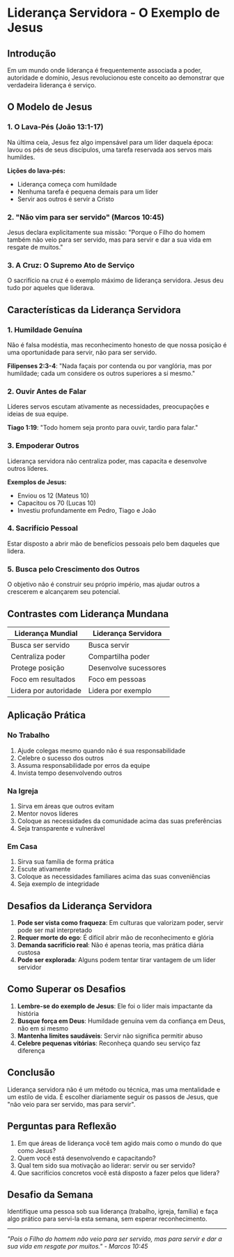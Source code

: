 # Liderança Servidora - O Exemplo de Jesus

## Introdução

Em um mundo onde liderança é frequentemente associada a poder, autoridade e domínio, Jesus revolucionou este conceito ao demonstrar que verdadeira liderança é serviço.

## O Modelo de Jesus

### 1. O Lava-Pés (João 13:1-17)

Na última ceia, Jesus fez algo impensável para um líder daquela época: lavou os pés de seus discípulos, uma tarefa reservada aos servos mais humildes.

**Lições do lava-pés:**
- Liderança começa com humildade
- Nenhuma tarefa é pequena demais para um líder
- Servir aos outros é servir a Cristo

### 2. "Não vim para ser servido" (Marcos 10:45)

Jesus declara explicitamente sua missão: "Porque o Filho do homem também não veio para ser servido, mas para servir e dar a sua vida em resgate de muitos."

### 3. A Cruz: O Supremo Ato de Serviço

O sacrifício na cruz é o exemplo máximo de liderança servidora. Jesus deu tudo por aqueles que liderava.

## Características da Liderança Servidora

### 1. Humildade Genuína

Não é falsa modéstia, mas reconhecimento honesto de que nossa posição é uma oportunidade para servir, não para ser servido.

**Filipenses 2:3-4**: "Nada façais por contenda ou por vanglória, mas por humildade; cada um considere os outros superiores a si mesmo."

### 2. Ouvir Antes de Falar

Líderes servos escutam ativamente as necessidades, preocupações e ideias de sua equipe.

**Tiago 1:19**: "Todo homem seja pronto para ouvir, tardio para falar."

### 3. Empoderar Outros

Liderança servidora não centraliza poder, mas capacita e desenvolve outros líderes.

**Exemplos de Jesus:**
- Enviou os 12 (Mateus 10)
- Capacitou os 70 (Lucas 10)
- Investiu profundamente em Pedro, Tiago e João

### 4. Sacrifício Pessoal

Estar disposto a abrir mão de benefícios pessoais pelo bem daqueles que lidera.

### 5. Busca pelo Crescimento dos Outros

O objetivo não é construir seu próprio império, mas ajudar outros a crescerem e alcançarem seu potencial.

## Contrastes com Liderança Mundana

| Liderança Mundial | Liderança Servidora |
|------------------|---------------------|
| Busca ser servido | Busca servir |
| Centraliza poder | Compartilha poder |
| Protege posição | Desenvolve sucessores |
| Foco em resultados | Foco em pessoas |
| Lidera por autoridade | Lidera por exemplo |

## Aplicação Prática

### No Trabalho
1. Ajude colegas mesmo quando não é sua responsabilidade
2. Celebre o sucesso dos outros
3. Assuma responsabilidade por erros da equipe
4. Invista tempo desenvolvendo outros

### Na Igreja
1. Sirva em áreas que outros evitam
2. Mentor novos líderes
3. Coloque as necessidades da comunidade acima das suas preferências
4. Seja transparente e vulnerável

### Em Casa
1. Sirva sua família de forma prática
2. Escute ativamente
3. Coloque as necessidades familiares acima das suas conveniências
4. Seja exemplo de integridade

## Desafios da Liderança Servidora

1. **Pode ser vista como fraqueza**: Em culturas que valorizam poder, servir pode ser mal interpretado
2. **Requer morte do ego**: É difícil abrir mão de reconhecimento e glória
3. **Demanda sacrifício real**: Não é apenas teoria, mas prática diária custosa
4. **Pode ser explorada**: Alguns podem tentar tirar vantagem de um líder servidor

## Como Superar os Desafios

1. **Lembre-se do exemplo de Jesus**: Ele foi o líder mais impactante da história
2. **Busque força em Deus**: Humildade genuína vem da confiança em Deus, não em si mesmo
3. **Mantenha limites saudáveis**: Servir não significa permitir abuso
4. **Celebre pequenas vitórias**: Reconheça quando seu serviço faz diferença

## Conclusão

Liderança servidora não é um método ou técnica, mas uma mentalidade e um estilo de vida. É escolher diariamente seguir os passos de Jesus, que "não veio para ser servido, mas para servir".

## Perguntas para Reflexão

1. Em que áreas de liderança você tem agido mais como o mundo do que como Jesus?
2. Quem você está desenvolvendo e capacitando?
3. Qual tem sido sua motivação ao liderar: servir ou ser servido?
4. Que sacrifícios concretos você está disposto a fazer pelos que lidera?

## Desafio da Semana

Identifique uma pessoa sob sua liderança (trabalho, igreja, família) e faça algo prático para servi-la esta semana, sem esperar reconhecimento.

---

*"Pois o Filho do homem não veio para ser servido, mas para servir e dar a sua vida em resgate por muitos." - Marcos 10:45*
